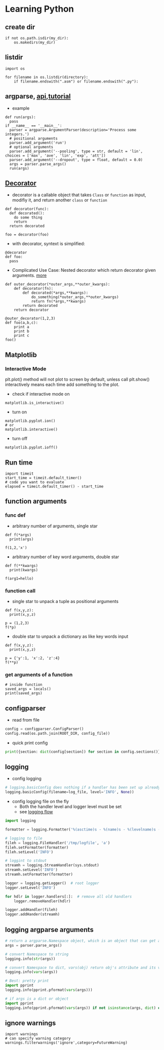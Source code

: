 # Learning Python
## create dir
```
if not os.path.isdir(my_dir):
    os.makedirs(my_dir)
```

## listdir
```
import os

for filename in os.listdir(directory):
    if filename.endswith(".asm") or filename.endswith(".py"): 
```

## argparse, [api](https://docs.python.org/3/library/argparse.html),[tutorial](https://docs.python.org/3/howto/argparse.html)
* example
```
def run(args):
  pass
if __name__ == '__main__':
  parser = argparse.ArgumentParser(description='Process some integers.')
  # positional arguments
  parser.add_argument('run')
  # optional arguments
  parser.add_argument('--pooling', type = str, default = 'lin', choices = ['max', 'ave', 'lin', 'exp', 'att'])
  parser.add_argument('--dropout', type = float, default = 0.0)
  args = parser.parse_args()
  run(args)
```
## [Decorator](https://www.python-course.eu/python3_decorators.php)
* decorator is a callable object that takes `Class` or `function` as input, modifiy it, and return another `class` or `function`
```
def decorator(func):
  def decorated():
    do some thing
    return
  return decorated

foo = decorator(foo)
```
* with decorator, syntext is simplified:
```
@decorator
def foo:
  pass
```
* Complicated Use Case: Nested decorator which return decorator given arguments. [more](https://www.codementor.io/sheena/advanced-use-python-decorators-class-function-du107nxsv)
```
def outer_decorator(*outer_args,**outer_kwargs):                            
    def decorator(fn):                                            
        def decorated(*args,**kwargs):                            
            do_something(*outer_args,**outer_kwargs)                      
            return fn(*args,**kwargs)                         
        return decorated                                          
    return decorator       
    
@outer_decorator(1,2,3)
def foo(a,b,c):
    print a
    print b
    print c
foo()
```
## Matplotlib
### Interactive Mode
plt.plot() method will not plot to screen by default, unless call plt.show()  
interactively means each time add something to the plot.
* check if interactive mode on
```
matplotlib.is_interactive()
```
* turn on
```
matplotlib.pyplot.ion()
# or
matplotlib.interactive()
```
* turn off
```
matplotlib.pyplot.ioff()
```

## Run time
```
import timeit
start_time = timeit.default_timer()
# code you want to evaluate
elapsed = timeit.default_timer() - start_time
```

## function arguments
### func def
* arbitrary number of arguments, single star
```
def f(*args)
  print(args)
  
f(1,2,'x')

```
* arbitrary number of key word arguments, double star
```
def f(**kwargs)
  print(kwargs)
  
f(arg1=hello)
```

### function call
* single star to unpack a tuple as positional arguments
```
def f(x,y,z):
  print(x,y,z)

p = (1,2,3)
f(*p)
```

* double star to unpack a dictionary as like key words input
```
def f(x,y,z):
  print(x,y,z)
  
p = {'y':1, 'x':2, 'z':4}
f(**p)
```

### get arguments of a function
```
# inside function
saved_args = locals()
print(saved_args)
```
## configparser
* read from file
```python
config = configparser.ConfigParser()
config.read(os.path.join(ROOT_DIR, config_file))
```
* quick print config
``` python
print({section: dict(config[section]) for section in config.sections()})
```
## logging
* config logging
```python
# logging.basicConfig does nothing if a handler has been set up already:
logging.basicConfig(filename=log_file, level='INFO', None))
```
* config logging file on the fly
    * Both the handler level and logger level must be set
    * see [logging flow](https://docs.python.org/2/howto/logging.html#logging-flow)
```python
import logging

formatter = logging.Formatter('%(asctime)s - %(name)s - %(levelname)s - %(message)s')

# logging to file
fileh = logging.FileHandler('/tmp/logfile', 'a')
fileh.setFormatter(formatter)
fileh.setLevel('INFO')

# loggint to stdout
streamh = logging.StreamHandler(sys.stdout)
streamh.setLevel('INFO')
streamh.setFormatter(formatter)

logger = logging.getLogger()  # root logger
logger.setLevel('INFO')

for hdlr in logger.handlers[:]:  # remove all old handlers
    logger.removeHandler(hdlr)

logger.addHandler(fileh)
logger.addHander(streamh)
```

## logging argparse arguments
``` python
# return a argparse.Namespace object, which is an object that can get attribute through dot operation (e.g., b.a)
args = parser.parse_args()

# convert Namespace to string
logging.info(str(args))

# convert Namespace to dict, vars(obj) return obj's attribute and its value as a dict object
logging.info(vars(args))

# Best: pretty print
import pprint
logging.info(pprint.pformat(vars(args)))

# if args is a dict or object
import pprint
logging.info(pprint.pformat(vars(args)) if not isinstance(args, dict) else pprint.pformat(args))
```

## ignore warnings
```
import warnings
# can specify warning category
warnings.filterwarnings('ignore',category=FutureWarning)
```

